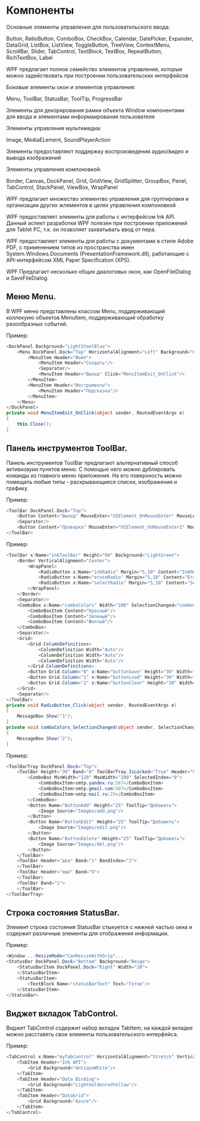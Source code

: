 # Компоненты

Основные элементы управления для пользовательского ввода:

Button, RatioButton, ComboBox, CheckBox, Calendar, DatePicker, Expander, DataGrid, ListBox, ListView, ToggleButton, TreeView, ContextMenu, ScrollBar, Slider, TabControl, TextBlock, TextBox, RepeatButton, RichTextBox, Label

WPF предлагает полное семейство элементов управления, которые можно задействовать при построении пользовательских интерфейсов

Боковые элементы окон и элементов управления:

Menu, ToolBar, StatusBar, ToolTip, ProgressBar

Элементы для декорирования рамки объекта Window компонентами для ввода и элементами информаирования пользователя

Элементы управления мультимедиа:

Image, MediaELement, SoundPlayerAction

Элементы предоставляют поддержку воспроизведения аудио/видео и вывода изображений

Элементы управления компоновкой:

Border, Canvas, DockPanel, Grid, GridView, GridSplitter, GroupBox, Panel, TabControl, StackPanel, ViewBox, WrapPanel

WPF предлагает множество элементво управления для группировки и организации других жлементов в целях управления компоновкой

WPF предоставляет элементы для работы с интерфейсом Ink API. Данный аспект разработки WPF полезен при построении приложений для Tablet PC, т.к. он позволяет захватывать ввод от пера.

WPF предоставляет элементы для работы с документами в стиле Adobe PDF, с применением типов из пространства имен System.Windows.Documents (PresentationFramework.dll), работающие с API-интерфейсом XML Paper Specification (XPS).

WPF Предлагает несколько общих диалоговых окон, как OpenFileDialog и SaveFileDialog.

## Меню Menu.

В WPF меню представлены классом Menu, поддерживающий коллекуию объектов MenuItem, поддерживающий обработку разообразных событий.

Пример:

```csharp
<DockPanel Background="LightSteelBlue">
    <Menu DockPanel.Dock="Top" HorizontalAlignment="Left" Background="LightGray" BorderBrush="Black">
        <MenuItem Header="Файл">
            <MenuItem Header="Создать"/>
            <Separator/>
            <MenuItem Header="Выход" Click="MenuItemExit_OnClick"/>
        </MenuItem>
        <MenuItem Header="Инструменты">
            <MenuItem Header="Подсказка"/>
        </MenuItem>
    </Menu>
</DockPanel>
private void MenuItemExit_OnClick(object sender, RoutedEventArgs e)
{
    this.Close();
}
```

## Панель инструментов ToolBar.

Панель инструментов ToolBar предлагают альтернативный способ активизауии пунктов меню. С помощью него можно дублировать команды из главного меню приложения. На его поверхность можно помещать любые типы - раскрывающиеся списки, изображения и графику.

Пример:

```csharp
<ToolBar DockPanel.Dock="Top">
    <Button Content="Выход" MouseEnter="UIElement_OnMouseEnter" MouseLeave="UIElement_OnMouseLeave" Click="MenuItemExit_OnClick"/>
    <Separator/>
    <Button Content="Проверка" MouseEnter="UIElement_OnMouseEnter1" MouseLeave="UIElement_OnMouseLeave" Click="MenuItem_Click"/>
</ToolBar>
```

Пример:

```csharp
<ToolBar x:Name="inkToolBar" Height="60" Background="LightGreen">
    <Border VerticalAlignment="Center">
        <WrapPanel>
            <RadioButton x:Name="inkRadio" Margin="5,10" Content="InkMode" IsChecked="True" Click="inkRadio_Click"/>
            <RadioButton x:Name="eraseRadio" Margin="5,10" Content="Erase Mode" Click="inkRadio_Click"/>
            <RadioButton x:Name="selectRadio" Margin="5,10" Content="SelectMode" Click="inkRadio_Click"/>
        </WrapPanel>
    </Border>
    <Separator/>
    <ComboBox x:Name="comboColors" Width="100" SelectionChanged="comboColors_SelectionChanged">
        <ComboBoxItem Content="Красный"/>
        <ComboBoxItem Content="Зеленый"/>
        <ComboBoxItem Content="Желтый"/>
    </ComboBox>
    <Separator/>
    <Grid>
        <Grid.ColumnDefinitions>
            <ColumnDefinition Width="Auto"/>
            <ColumnDefinition Width="Auto"/>
            <ColumnDefinition Width="Auto"/>
        </Grid.ColumnDefinitions>
        <Button Grid.Column="0" x:Name="buttonSave" Height="30" Width="70" Margin="2" Content="Сохранить"/>
        <Button Grid.Column="1" x:Name="buttonLoad" Height="30" Width="70" Margin="2" Content="Загрузить"/>
        <Button Grid.Column="2" x:Name="buttonClear" Height="30" Width="70" Margin="2" Content="Очистить"/>
    </Grid>
    <Separator/>
</ToolBar>
private void RadioButton_Click(object sender, RoutedEventArgs e)
{
    MessageBox.Show("1");
}
private void comboColors_SelectionChanged(object sender, SelectionChangedEventArgs e)
{
    MessageBox.Show("2");
}
```

Пример:

```csharp
<ToolBarTray DockPanel.Dock="Top">
    <ToolBar Height="30" Band="0" ToolBarTray.IsLocked="True" Header="Сервера">
        <ComboBox MinWidth="120" MaxWidth="200" SelectedIndex="0">
            <ComboBoxItem>smtp.yandex.ru:587</ComboBoxItem>
            <ComboBoxItem>smtp.gmail.com:587</ComboBoxItem>
            <ComboBoxItem>smtp.mail.ru:25</ComboBoxItem>
        </ComboBox>
        <Button Name="ButtonAdd" Height="25" ToolTip="Добавить">
            <Image Source="Images/add.png"/>
        </Button>
        <Button Name="ButtonEdit" Height="25" ToolTip="Добавить">
            <Image Source="Images/edit.png"/>
        </Button>
        <Button Name="ButtonDelete" Height="25" ToolTip="Добавить">
            <Image Source="Images/del.png"/>
        </Button>
    </ToolBar>
    <ToolBar Header="два" Band="1" BandIndex="2">
    </ToolBar>
    <ToolBar Header="еще" Band="0">
    </ToolBar>
    <ToolBar Band="1">
    </ToolBar>
</ToolBarTray>
```

## Строка состояния StatusBar.

Элемент строка состояния StatusBar стыкуется с нижней частью окна и содержит различные элементы для отображения информации.

Пример:

```csharp
<Window ...ResizeMode="CanResizeWithGrip"...
<StatusBar DockPanel.Dock="Bottom" Background="Beige">
    <StatusBarItem DockPanel.Dock="Right" Width="20">
    </StatusBarItem>
    <StatusBarItem>
        <TextBlock Name="statusBarText" Text="Готов"/>
    </StatusBarItem>
</StatusBar>
```

## Виджет вкладок TabControl.

Виджет TabControl содержит набор вкладок TabItem, на каждой вкладке можно расставять свои элементы пользовательского интерфейса.

Пример:

```csharp
<TabControl x:Name="myTabControl" HorizontalAlignment="Stretch" VerticalAlignment="Stretch">
    <TabItem Header="Ink API">
        <Grid Background="AntiqueWhite"/>
    </TabItem>
    <TabItem Header="Data Binding">
        <Grid Background="LightGoldenrodYellow"/>
    </TabItem>
    <TabItem Header="DataGrid">
        <Grid Background="Azure"/>
    </TabItem>
</TabControl>
```


